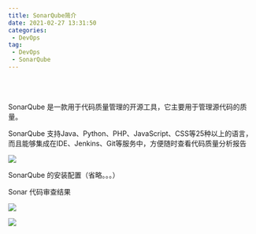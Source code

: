 ```yaml
---
title: SonarQube简介
date: 2021-02-27 13:31:50
categories:
 - DevOps
tag:
 - DevOps
 - SonarQube
---
```


<br>
<br>

SonarQube 是一款用于代码质量管理的开源工具，它主要用于管理源代码的质量。

SonarQube 支持Java、Python、PHP、JavaScript、CSS等25种以上的语言，而且能够集成在IDE、Jenkins、Git等服务中，方便随时查看代码质量分析报告

![]({{site.baseurl}}/assets/images/2021-02-27-SnoarQube简介/2051592-20200723141408829-411478261.png)

SonarQube 的安装配置（省略。。。）

Sonar 代码审查结果

![]({{site.baseurl}}/assets/images/2021-02-27-SnoarQube简介/5c6e76950001f00613310745.jpg)

![]({{site.baseurl}}/assets/images/2021-02-27-SnoarQube简介/5c6e75f600014a8f13390732.jpg)

